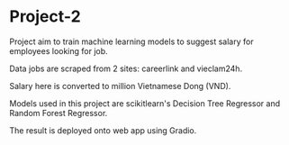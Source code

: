 # Project-2

Project aim to train machine learning models to suggest salary for employees looking for job.

Data jobs are scraped from 2 sites: careerlink and vieclam24h.

Salary here is converted to million Vietnamese Dong (VND).

Models used in this project are scikitlearn's Decision Tree Regressor and Random Forest Regressor.

The result is deployed onto web app using Gradio.
